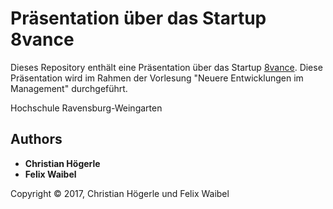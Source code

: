 # Präsentation über das Startup 8vance

Dieses Repository enthält eine Präsentation über das Startup [8vance](https://8vance.com/). Diese Präsentation wird im Rahmen der Vorlesung "Neuere Entwicklungen im Management" durchgeführt.

Hochschule Ravensburg-Weingarten

## Authors

* **Christian Högerle**
* **Felix Waibel**


Copyright © 2017, Christian Högerle und Felix Waibel